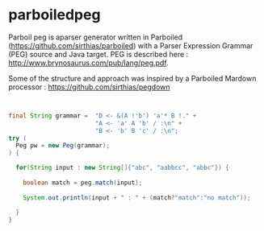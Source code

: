 # parboiledpeg

Parboil peg is aparser generator written in Parboiled (https://github.com/sirthias/parboiled) with a Parser Expression Grammar (PEG) source and Java target. PEG is described here : http://www.brynosaurus.com/pub/lang/peg.pdf.

Some of the structure and approach was inspired by a Parboiled Mardown processor : https://github.com/sirthias/pegdown

```java


final String grammar =  "D <- &(A !'b') 'a'* B !." +
                        "A <- 'a' A 'b' / :\n" +
                        "B <- 'b' B 'c' / :\n";
try (
  Peg pw = new Peg(grammar);
) {

  for(String input : new String[]{"abc", "aabbcc", "abbc"}) {
    
    boolean match = peg.match(input);
    
    System.out.println(input + " : " + (match?"match":"no match"));
    
  }
}

```
